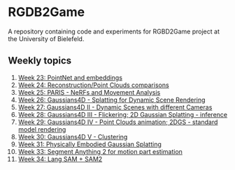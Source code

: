 # RGDB2Game
A repository containing code and experiments for RGBD2Game project
at the University of Bielefeld.

## Weekly topics
1. [Week 23: PointNet and embeddings](./updates/week23.md)
2. [Week 24: Reconstruction/Point Clouds comparisons](./updates/week24.md)
3. [Week 25: PARIS - NeRFs and Movement Analysis](./updates/week25.md)
4. [Week 26: Gaussians4D - Splatting for Dynamic Scene Rendering](./updates/week26.md)
5. [Week 27: Gaussians4D II - Dynamic Scenes with different Cameras](./updates/week27.md)
6. [Week 28: Gaussians4D III - Flickering; 2D Gaussian Splatting - inference](updates/week28.md)
7. [Week 29: Gaussians4D IV - Point Clouds animation; 2DGS - standard model rendering](updates/week29.md)
8. [Week 30: Gaussians4D V - Clustering](updates/week30.md)
9. [Week 31: Physically Embodied Gaussian Splatting](updates/week31.md)
10. [Week 33: Segment Anything 2 for motion part estimation](updates/week33.md)
11. [Week 34: Lang SAM + SAM2](updates/week34.md)
